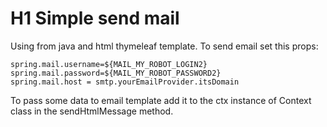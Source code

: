 # H1 Simple send mail
Using from  java and html thymeleaf template. To send email set this props:

    spring.mail.username=${MAIL_MY_ROBOT_LOGIN2}
    spring.mail.password=${MAIL_MY_ROBOT_PASSWORD2}
    spring.mail.host = smtp.yourEmailProvider.itsDomain

To pass some data to email template add it to the ctx instance of Context class in the sendHtmlMessage method.

